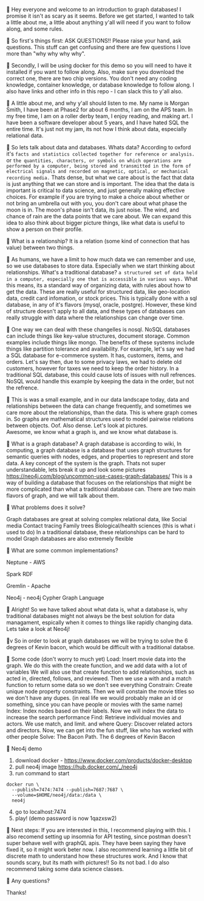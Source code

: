 :star2:
Hey everyone and welcome to an introduction to graph databases! I promise it isn't as scary as it seems.
Before we get started, I wanted to talk a little about me, a little about anything y'all will need if you want to follow along, and some rules.

:star2:
So first's things first:
ASK QUESTIONS!! Please raise your hand, ask questions. This stuff can get confusing and there are few questions I love more than "why why why why".

:star2:
Secondly, I will be using docker for this demo so you will need to have it installed if you want to follow along. Also, make sure you download the correct one, there are two chip versions. You don't need any coding knowledge, container knowledge, or database knowledge to follow along. 
I also have links and other info in this repo - I can slack this to y'all also. 

:star2:
A little about me, and why y'all should listen to me. My name is Morgan Smith, I have been at Phase2 for about 6 months, I am on the APS team. In my free time, I am on a roller derby team, I enjoy reading, and making art. I have been a software developer about 5 years, and I have hated SQL the entire time. It's just not my jam, its not how I think about data, especially relational data. 

:star2:
So lets talk about data and databases.
Whats data?
According to oxford it's 
`facts and statistics collected together for reference or analysis.`
or
`the quantities, characters, or symbols on which operations are performed by a computer, being stored and transmitted in the form of electrical signals and recorded on magnetic, optical, or mechanical recording media.`
Thats dense, but what we care about is the fact that data is just anything that we can store and is important. The idea that the data is important is critical to data science, and just generally making effective choices. For example if you are trying to make a choice about whether or not bring an umbrella out with you, you don't care about what phase the moon is in. The moon's phase isn't data, its just noise. The wind, and chance of rain are the data points that we care about. We can expand this idea to also think about bigger picture things, like what data is useful to show a person on their profile. 

:star2:
What is a relationship?
It is a relation (some kind of connection that has value) between two things.

:star2:
As humans, we have a limit to how much data we can remember and use, so we use databases to store data. Especially when we start thinking about relationships.
What's a traditional database?
`a structured set of data held in a computer, especially one that is accessible in various ways.` What this means, its a standard way of organizing data, with rules about how to get the data. These are really useful for structured data, like geo-location data, credit card infomation, or stock prices. 
This is typically done with a sql database, in any of it's flavors (mysql, oracle, postgre). However, these kind of structure doesn't apply to all data, and these types of databases can really struggle with data where the relationships can change over time. 

:star2:
One way we can deal with these changelles is nosql.
NoSQL databases can include things like key-value structures, document storage. Common examples include things like mongo. The benefits of these systems include things like partition tolerance and availability. For example, let's say we had a SQL database for e-commerce system. It has, customers, items, and orders. Let's say then, due to some privacy laws, we had to delete old customers, however for taxes we need to keep the order history. In a traditional SQL database, this could cause lots of issues with null refrences. NoSQL would handle this example by keeping the data in the order, but not the refrence.

:star2:
This is was a small example, and in our data landscape today, data and relationships between the data can change frequently, and sometimes we care more about the relationships, than the data. 
This is where graph comes in. So graphs are mathematical structures used to model pairwise relations between objects. Oof. Also dense. Let's look at pictures.  
Awesome, we know what a graph is, and we know what database is. 

:star2:
What is a graph database?
A graph database is according to wiki, In computing, a graph database is a database that uses graph structures for semantic queries with nodes, edges, and properties to represent and store data. A key concept of the system is the graph.
Thats not super understandable, lets break it up and look some pictures
https://neo4j.com/blog/uncommon-use-cases-graph-databases/
This is a way of building a database that focuses on the relationships that might be more complicated than what a traditional database can. 
There are two main flavors of graph, and we will talk about them.

:star2:
What problems does it solve?

Graph databases are great at solving complex relational data, like 
Social media
Contact tracing
Family trees
Biological/health sciences (this is what i used to do) 
In a traditional database, these relationships can be hard to model
Graph databases are also extremely flexible

:star2:
What are some common implementations?
 
Neptune - AWS

Spark RDF

Gremlin - Apache

Neo4j - neo4j 
Cypher Graph Language 

:star2:
Alright! So we have talked about what data is, what a database is, why traditional databases might not always be the best solution for data managament, espically when it comes to things like rapidly changing data. Lets take a look at Neo4j! 


:star2:v
So in order to look at graph databases we will be trying to solve the 6 degrees of Kevin bacon, which would be difficult with a traditional databse.

:star2:
Some code (don't worry to much yet)
Load: Insert movie data into the graph.
We do this with the create function, and we add data with a lot of variables
We will also use that create function to add relationships, such as acted in, directed, follows, and reviewed.
Then we use a with and a match function to return some data so we don't see everything
Constrain: Create unique node property constraints.
Then we will constain the movie titles so we don't have any dupes. (in real life we would probably make an id or something, since you can have people or movies with the same name)
Index: Index nodes based on their labels.
Now we will index the data to increase the search performance
Find: Retrieve individual movies and actors.
We use match, and limit. and where
Query: Discover related actors and directors.
Now, we can get into the fun stuff, like who has worked with other people
Solve: The Bacon Path.
The 6 degrees of Kevin Bacon

:star2:
Neo4j demo
1) download docker - https://www.docker.com/products/docker-desktop
2) pull neo4j image https://hub.docker.com/_/neo4j
3) run command to start
  ```
  docker run \
    --publish=7474:7474 --publish=7687:7687 \
    --volume=$HOME/neo4j/data:/data \
    neo4j
 ```
 4) go to localhost:7474
 5) play! (demo password is now 1qazxsw2) 


:star2:
Next steps:
If you are interested in this, I recommend playing with this. I also recomend setting up insomnia for API testing, since postman doesn't super behave well with graphQL apis. They have been saying they have fixed it, so it might work beter now. 
I also recommend learning a little bit of discrete math to understand how these structures work. And I know that sounds scary, but its math with pictures!! So its not bad.
I do also recommend taking some data science classes.

:star2:
Any questions?

Thanks! 
